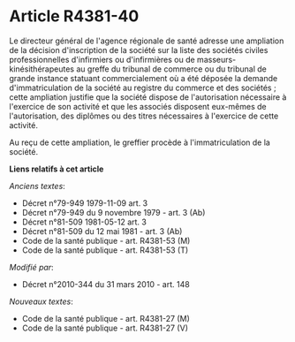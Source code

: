 # Article R4381-40

Le directeur général de l'agence régionale de santé adresse une ampliation de la décision d'inscription de la société sur la
liste des sociétés civiles professionnelles d'infirmiers ou d'infirmières ou de masseurs-kinésithérapeutes au greffe du
tribunal de commerce ou du tribunal de grande instance statuant commercialement où a été déposée la demande d'immatriculation
de la société au registre du commerce et des sociétés ; cette ampliation justifie que la société dispose de l'autorisation
nécessaire à l'exercice de son activité et que les associés disposent eux-mêmes de l'autorisation, des diplômes ou des titres
nécessaires à l'exercice de cette activité. 

Au reçu de cette ampliation, le greffier procède à l'immatriculation de la société.

**Liens relatifs à cet article**

_Anciens textes_:

  - Décret n°79-949 1979-11-09 art. 3
  - Décret n°79-949 du 9 novembre 1979 - art. 3 (Ab)
  - Décret n°81-509 1981-05-12 art. 3
  - Décret n°81-509 du 12 mai 1981 - art. 3 (Ab)
  - Code de la santé publique - art. R4381-53 (M)
  - Code de la santé publique - art. R4381-53 (T)

_Modifié par_:

  - Décret n°2010-344 du 31 mars 2010 - art. 148

_Nouveaux textes_:

  - Code de la santé publique - art. R4381-27 (M)
  - Code de la santé publique - art. R4381-27 (V)
